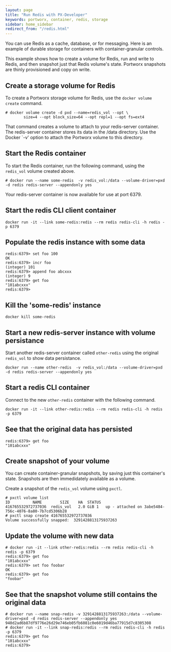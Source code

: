 ```yaml
---
layout: page
title: "Run Redis with PX-Developer"
keywords: portworx, container, redis, storage
sidebar: home_sidebar
redirect_from: "/redis.html"
---
```

You can use Redis as a cache, database, or for messaging. Here is an example of durable storage for containers with container-granular controls.

This example shows how to create a volume for Redis, run and write to Redis, and then snapshot just that Redis volume's state. Portworx snapshots are thinly provisioned and copy on write.

## Create a storage volume for Redis

To create a Portworx storage volume for Redis, use the `docker volume create` command.

```
# docker volume create -d pxd --name=redis_vol --opt \
     	size=4 --opt block_size=64 --opt repl=1 --opt fs=ext4
```

That command creates a volume to attach to your redis-server container. The redis-server container stores its data in the /data directory. Use the Docker `-v' option to attach the Portworx volume to this directory.  

## Start the Redis container

To start the Redis container, run the following command, using the `redis_vol` volume created above.

```
# docker run --name some-redis  -v redis_vol:/data --volume-driver=pxd  -d redis redis-server --appendonly yes
```

Your redis-server container is now available for use at port 6379.

## Start the redis CLI client container

```
docker run -it --link some-redis:redis --rm redis redis-cli -h redis -p 6379
```

## Populate the redis instance with some data

```
redis:6379> set foo 100
OK
redis:6379> incr foo
(integer) 101
redis:6379> append foo abcxxx
(integer) 9
redis:6379> get foo
"101abcxxx"
redis:6379>
```

## Kill the 'some-redis' instance

```
docker kill some-redis
```

## Start a new redis-server instance with volume persistance

Start another redis-server container called `other-redis` using the original `redis_vol` to show data persistance.

```
docker run --name other-redis  -v redis_vol:/data --volume-driver=pxd  -d redis redis-server --appendonly yes
```

## Start a redis CLI container

Connect to the new `other-redis` container with the following command.

```
docker run -it --link other-redis:redis --rm redis redis-cli -h redis -p 6379
```

## See that the original data has persisted

```
redis:6379> get foo
"101abcxxx"
```

## Create snapshot of your volume

You can create container-granular snapshots, by saving just this container's state. Snapshots are then immedidately available as a volume.  

Create a snapshot of the `redis_vol` volume using `pxctl`.

```
# pxctl volume list
ID			NAME		SIZE	HA	STATUS
416765532972737036	redis_vol	2.0 GiB	1	up - attached on 3abe5484-756c-4076-8a80-7b7cd5306b28
# pxctl snap create 416765532972737036
Volume successfully snapped:  3291428813175937263
```

## Update the volume with new data

```
# docker run -it --link other-redis:redis --rm redis redis-cli -h redis -p 6379
redis:6379> get foo
"101abcxxx"
redis:6379> set foo foobar
OK
redis:6379> get foo
"foobar"
```

## See that the snapshot volume still contains the original data

```
# docker run --name snap-redis -v 3291428813175937263:/data --volume-driver=pxd -d redis redis-server --appendonly yes
940d2ad6b87df9776e26d29e746eb05fb6081c0e6019d46ba77915d7c8305308
# docker run -it --link snap-redis:redis --rm redis redis-cli -h redis -p 6379
redis:6379> get foo
"101abcxxx"
redis:6379>
```
